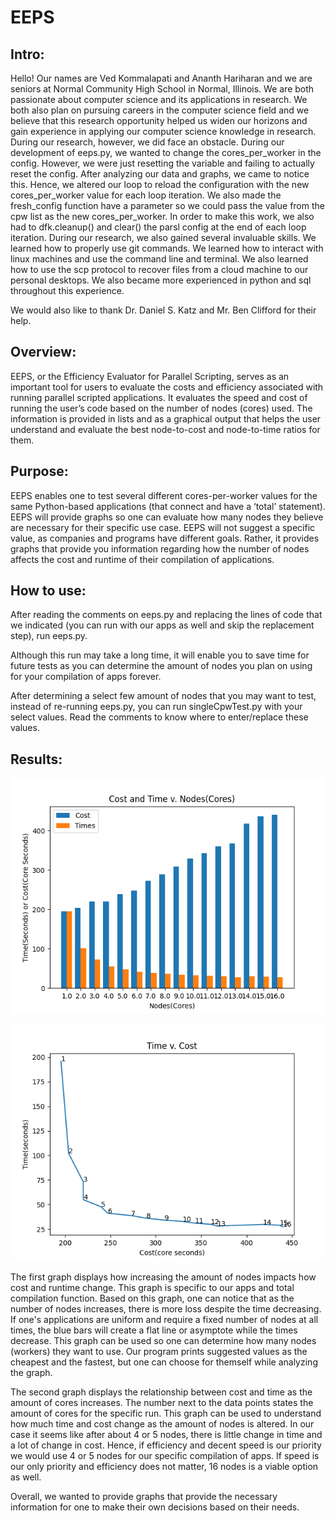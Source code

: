 # EEPS

## Intro:

Hello! Our names are Ved Kommalapati and Ananth Hariharan and we are seniors at Normal Community High School in Normal, Illinois. We are both passionate about computer science and its applications in research. We both also plan on pursuing careers in the computer science field and we believe that this research opportunity helped us widen our horizons and gain experience in applying our computer science knowledge in research. During our research, however, we did face an obstacle. During our development of eeps.py, we wanted to change the cores_per_worker in the config. However, we were just resetting the variable and failing to actually reset the config. After analyzing our data and graphs, we came to notice this. Hence, we altered our loop to reload the configuration with the new cores_per_worker value for each loop iteration. We also made the fresh_config function have a parameter so we could pass the value from the cpw list as the new cores_per_worker. In order to make this work, we also had to dfk.cleanup() and clear() the parsl config at the end of each loop iteration. During our research, we also gained several invaluable skills. We learned how to properly use git commands. We learned how to interact with linux machines and use the command line and terminal. We also learned how to use the scp protocol to recover files from a cloud machine to our personal desktops. We also became more experienced in python and sql throughout this experience.

We would also like to thank Dr. Daniel S. Katz and Mr. Ben Clifford for their help. 

## Overview:

EEPS, or the Efficiency Evaluator for Parallel Scripting, serves as an important tool for users to evaluate the costs and efficiency associated with running parallel scripted applications. It evaluates the speed and cost of running the user’s code based on the number of nodes (cores) used. The information is provided in lists and as a graphical output that helps the user understand and evaluate the best node-to-cost and node-to-time ratios for them.

## Purpose:

EEPS enables one to test several different cores-per-worker values for the same Python-based applications (that connect and have a ‘total’ statement). EEPS will provide graphs so one can evaluate how many nodes they believe are necessary for their specific use case. EEPS will not suggest a specific value, as companies and programs have different goals. Rather, it provides graphs that provide you information regarding how the number of nodes affects the cost and runtime of their compilation of applications.

## How to use:

After reading the comments on eeps.py and replacing the lines of code that we indicated (you can run with our apps as well and skip the replacement step), run eeps.py.

Although this run may take a long time, it will enable you to save time for future tests as you can determine the amount of nodes you plan on using for your compilation of apps forever.

After determining a select few amount of nodes that you may want to test, instead of re-running eeps.py, you can run singleCpwTest.py with your select values. Read the comments to know where to enter/replace these values.

## Results:

![Image of Graph 1](https://raw.githubusercontent.com/kommav/EEPS/main/images/CTvN.png)

![Image of Graph 2](https://raw.githubusercontent.com/kommav/EEPS/main/images/CpTvN.png)

The first graph displays how increasing the amount of nodes impacts how cost and runtime change. This graph is specific to our apps and total compilation function. Based on this graph, one can notice that as the number of nodes increases, there is more loss despite the time decreasing. If one's applications are uniform and require a fixed number of nodes at all times, the blue bars will create a flat line or asymptote while the times decrease. This graph can be used so one can determine how many nodes (workers) they want to use. Our program prints suggested values as the cheapest and the fastest, but one can choose for themself while analyzing the graph.

The second graph displays the relationship between cost and time as the amount of cores increases. The number next to the data points states the amount of cores for the specific run. This graph can be used to understand how much time and cost change as the amount of nodes is altered. In our case it seems like after about 4 or 5 nodes, there is little change in time and a lot of change in cost. Hence, if efficiency and decent speed is our priority we would use 4 or 5 nodes for our specific compilation of apps. If speed is our only priority and efficiency does not matter, 16 nodes is a viable option as well.

Overall, we wanted to provide graphs that provide the necessary information for one to make their own decisions based on their needs.
